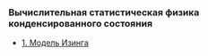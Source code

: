 ### Вычислительная статистическая физика конденсированного состояния


- [1. Модель Изинга](./1_IsingModel/)
